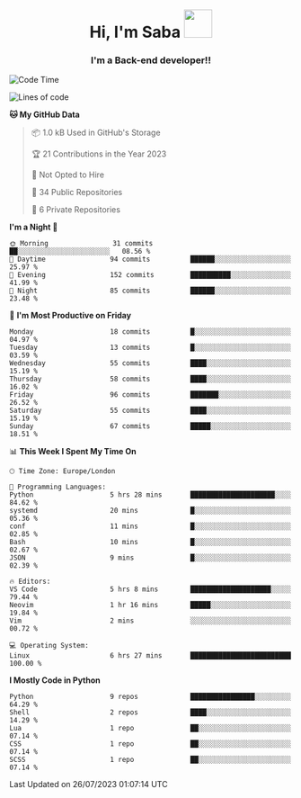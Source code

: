 <h1 align="center">Hi, I'm Saba <img src="https://media.giphy.com/media/EdB2g3VFDoKs57oe1w/giphy.gif" width="50"></h1>
<h3 align="center">I'm a Back-end developer!!</h3>

<!--START_SECTION:waka-->
![Code Time](http://img.shields.io/badge/Code%20Time-709%20hrs%206%20mins-blue)

![Lines of code](https://img.shields.io/badge/From%20Hello%20World%20I%27ve%20Written-39.8%20thousand%20lines%20of%20code-blue)

**🐱 My GitHub Data** 

> 📦 1.0 kB Used in GitHub's Storage 
 > 
> 🏆 21 Contributions in the Year 2023
 > 
> 🚫 Not Opted to Hire
 > 
> 📜 34 Public Repositories 
 > 
> 🔑 6 Private Repositories 
 > 
**I'm a Night 🦉** 

```text
🌞 Morning                31 commits          ██░░░░░░░░░░░░░░░░░░░░░░░   08.56 % 
🌆 Daytime                94 commits          ██████░░░░░░░░░░░░░░░░░░░   25.97 % 
🌃 Evening                152 commits         ██████████░░░░░░░░░░░░░░░   41.99 % 
🌙 Night                  85 commits          ██████░░░░░░░░░░░░░░░░░░░   23.48 % 
```
📅 **I'm Most Productive on Friday** 

```text
Monday                   18 commits          █░░░░░░░░░░░░░░░░░░░░░░░░   04.97 % 
Tuesday                  13 commits          █░░░░░░░░░░░░░░░░░░░░░░░░   03.59 % 
Wednesday                55 commits          ████░░░░░░░░░░░░░░░░░░░░░   15.19 % 
Thursday                 58 commits          ████░░░░░░░░░░░░░░░░░░░░░   16.02 % 
Friday                   96 commits          ███████░░░░░░░░░░░░░░░░░░   26.52 % 
Saturday                 55 commits          ████░░░░░░░░░░░░░░░░░░░░░   15.19 % 
Sunday                   67 commits          █████░░░░░░░░░░░░░░░░░░░░   18.51 % 
```


📊 **This Week I Spent My Time On** 

```text
🕑︎ Time Zone: Europe/London

💬 Programming Languages: 
Python                   5 hrs 28 mins       █████████████████████░░░░   84.62 % 
systemd                  20 mins             █░░░░░░░░░░░░░░░░░░░░░░░░   05.36 % 
conf                     11 mins             █░░░░░░░░░░░░░░░░░░░░░░░░   02.85 % 
Bash                     10 mins             █░░░░░░░░░░░░░░░░░░░░░░░░   02.67 % 
JSON                     9 mins              █░░░░░░░░░░░░░░░░░░░░░░░░   02.39 % 

🔥 Editors: 
VS Code                  5 hrs 8 mins        ████████████████████░░░░░   79.44 % 
Neovim                   1 hr 16 mins        █████░░░░░░░░░░░░░░░░░░░░   19.84 % 
Vim                      2 mins              ░░░░░░░░░░░░░░░░░░░░░░░░░   00.72 % 

💻 Operating System: 
Linux                    6 hrs 27 mins       █████████████████████████   100.00 % 
```

**I Mostly Code in Python** 

```text
Python                   9 repos             ████████████████░░░░░░░░░   64.29 % 
Shell                    2 repos             ████░░░░░░░░░░░░░░░░░░░░░   14.29 % 
Lua                      1 repo              ██░░░░░░░░░░░░░░░░░░░░░░░   07.14 % 
CSS                      1 repo              ██░░░░░░░░░░░░░░░░░░░░░░░   07.14 % 
SCSS                     1 repo              ██░░░░░░░░░░░░░░░░░░░░░░░   07.14 % 
```




 Last Updated on 26/07/2023 01:07:14 UTC
<!--END_SECTION:waka-->
